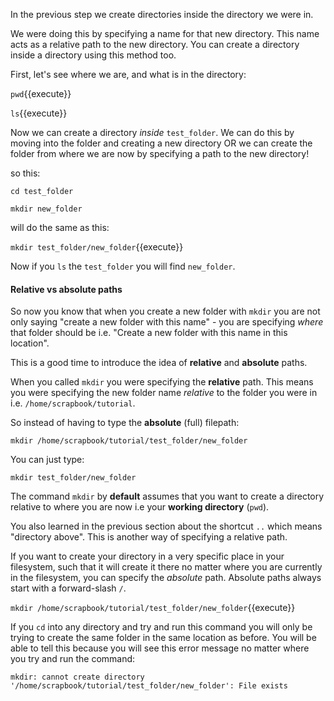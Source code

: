 In the previous step we create directories inside the directory we were in.

We were doing this by specifying a name for that new directory.  This name acts
as a relative path to the new directory.  You can create a directory inside a 
directory using this method too.

First, let's see where we are, and what is in the directory:

``pwd``{{execute}}

``ls``{{execute}}

Now we can create a directory _inside_ ``test_folder``.  We can do this by 
moving into the folder and creating a new directory OR we can create the folder 
from where we are now by specifying a path to the new directory!

so this:

``cd test_folder``

``mkdir new_folder``

will do the same as this:

`mkdir test_folder/new_folder`{{execute}}

Now if you `ls` the `test_folder` you will find `new_folder`.

#### Relative vs absolute paths

So now you know that when you create a new folder with `mkdir` you are not only 
saying "create a new folder with this name" - you are specifying *where* that
folder should be i.e. "Create a new folder with this name in this location".

This is a good time to introduce the idea of **relative** and **absolute** 
paths.

When you called `mkdir` you were specifying the **relative** path.  This means 
you were specifying the new folder name *relative* to the folder you were in 
i.e. `/home/scrapbook/tutorial`.

So instead of having to type the **absolute** (full) filepath:

`mkdir /home/scrapbook/tutorial/test_folder/new_folder`

You can just type:

`mkdir test_folder/new_folder`

The command `mkdir` by **default** assumes that you want to create a directory
relative to where you are now i.e your **working directory** (`pwd`).

You also learned in the previous section about the shortcut `..` which means 
"directory above".  This is another way of specifying a relative path.

If you want to create your directory in a very specific place in your 
filesystem, such that it will create it there no matter where you are currently 
in the filesystem, you can specify the *absolute* path. Absolute paths always
start with a forward-slash `/`.

`mkdir /home/scrapbook/tutorial/test_folder/new_folder`{{execute}}

If you `cd` into any directory and try and run this command you will only 
be trying to create the same folder in the same location as before.  You will 
be able to tell this because you will see this error message no matter where
you try and run the command:

`mkdir: cannot create directory '/home/scrapbook/tutorial/test_folder/new_folder': File exists`
